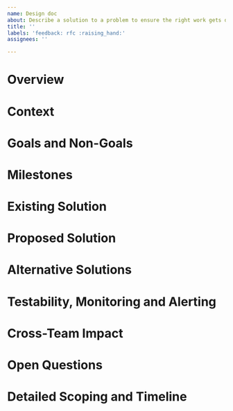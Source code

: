 ```yaml
---
name: Design doc
about: Describe a solution to a problem to ensure the right work gets done.
title: ''
labels: 'feedback: rfc :raising_hand:'
assignees: ''

---
```


# Overview

<!-- A high level summary that every engineer at the company should understand and use to decide if it’s useful for them to read the rest of the doc. It should be 3 paragraphs max. -->

# Context

<!-- A description of the problem at hand, why this project is necessary, what people need to know to assess this project, and how it fits into the technical strategy, product strategy, or the team’s quarterly goals. -->

# Goals and Non-Goals

<!--

The Goals section should:

- describe the user-driven impact of your project — where your user might be another engineering team or even another technical system
- specify how to measure success using metrics — bonus points if you can link to a dashboard that tracks those metrics

Non-Goals are equally important to describe which problems you won’t be fixing so everyone is on the same page.

-->

# Milestones

<!--

A list of measurable checkpoints, so stakeholders can skim it and know roughly when different parts of the project will be done. Break the project down into major user-facing milestones if the project is more than 1 month long.

Use calendar dates to take into account unrelated delays, vacations, meetings, and so on. It should look something like this:

Start Date: June 7, 2018
Milestone 1 — New system MVP running in dark-mode: June 28, 2018
Milestone 2 - Retire old system: July 4th, 2018
End Date: Add feature X, Y, Z to new system: July 14th, 2018

Add an [Update] subsection here if the ETA of some of these milestone changes, so the stakeholders can easily see the most up-to-date estimates.

-->

# Existing Solution

<!-- In addition to describing the current implementation, you should also walk through a high level example flow to illustrate how users interact with this system and/or how data flow through it.

A user story is a great way to frame this. Keep in mind that your system might have different types of users with different use cases. -->

# Proposed Solution

<!-- Some people call this the Technical Architecture section. Again, try to walk through a user story to concretize this. Feel free to include many sub-sections and diagrams.

Provide a big picture first, then fill in lots of details. Aim for a world where you can write this, then take a vacation on some deserted island, and another engineer on the team can just read it and implement the solution as you described. -->

# Alternative Solutions

<!-- What else did you consider when coming up with the solution above? What are the pros and cons of the alternatives? Have you considered buying a 3rd-party solution — or using an open source one — that solves this problem as opposed to building your own? -->

# Testability, Monitoring and Alerting

<!-- This is often treated as an afterthought or skipped all together, and it almost always comes back to bite the team later when things break and they have no idea how or why. -->

# Cross-Team Impact

<!--

How will this increase on call and dev-ops burden?
How much money will it cost?
Does it cause any latency regression to the system?
Does it expose any security vulnerabilities?
What are some negative consequences and side effects?
How might the support team communicate this to the customers?

-->

# Open Questions

<!-- Any open issues that you aren’t sure about, contentious decisions that you’d like readers to weigh in on, suggested future work, and so on. A tongue-in-cheek name for this section is the “known unknowns”. -->

# Detailed Scoping and Timeline

<!-- This section is mostly going to be read only by the engineers working on this project, their tech leads, and their managers. Hence this section is at the end of the doc.

Essentially, this is the breakdown of how and when you plan on executing each part of the project. -->
